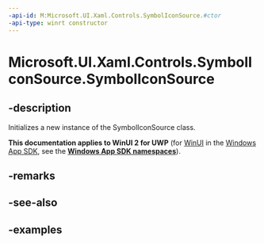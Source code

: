 ```yaml
---
-api-id: M:Microsoft.UI.Xaml.Controls.SymbolIconSource.#ctor
-api-type: winrt constructor
---
```

<!-- Method syntax.
public SymbolIconSource.SymbolIconSource()
-->

# Microsoft.UI.Xaml.Controls.SymbolIconSource.SymbolIconSource


## -description

Initializes a new instance of the SymbolIconSource class.


**This documentation applies to WinUI 2 for UWP** (for [WinUI](/windows/apps/winui/winui3/) in the [Windows App SDK](/windows/apps/windows-app-sdk/), see the **[Windows App SDK namespaces](/windows/windows-app-sdk/api/winrt/)**).

## -remarks


## -see-also


## -examples


